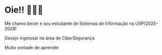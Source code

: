 <h1>
  Oie!! 👋👋👋
</h1>
<p>
  Me chamo becer e sou estudante de Sistemas de Informação na USP(2025-2028)
</p>
<p> 
  Desejo ingressar na área de CiberSegurança 
</p>
<p>
    Muita vontade de aprender
</p>  
